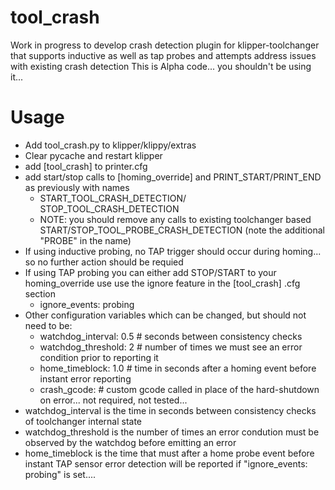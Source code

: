 # tool_crash

Work in progress to develop crash detection plugin for klipper-toolchanger that supports inductive as well as tap probes and attempts address issues with existing crash detection
This is Alpha code... you shouldn't be using it... 

# Usage
- Add tool_crash.py to klipper/klippy/extras
- Clear pycache and restart klipper
- add [tool_crash] to printer.cfg
- add start/stop calls to [homing_override] and PRINT_START/PRINT_END as previously with names
  - START_TOOL_CRASH_DETECTION/ STOP_TOOL_CRASH_DETECTION
  - NOTE: you should remove any calls to existing toolchanger based START/STOP_TOOL_PROBE_CRASH_DETECTION (note the additional "PROBE" in the name)
- If using inductive probing, no TAP trigger should occur during homing... so no further action should be requied
- If using TAP probing you can either add STOP/START to your homing_override use use the ignore feature in the [tool_crash] .cfg section
  - ignore_events: probing
- Other configuration variables which can be changed, but should not need to be:
  - watchdog_interval: 0.5  \# seconds between consistency checks
  - watchdog_threshold: 2   \# number of times we must see an error condition prior to reporting it
  - home_timeblock: 1.0     \# time in seconds after a homing event before instant error reporting
  - crash_gcode: \# custom gcode called in place of the hard-shutdown on error... not required, not tested...
- watchdog_interval is the time in seconds between consistency checks of toolchanger internal state
- watchdog_threshold is the number of times an error condution must be observed by the watchdog before emitting an error
- home_timeblock is the time that must after a home probe event before instant TAP sensor error detection will be reported if "ignore_events: probing" is set.... 
